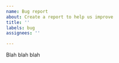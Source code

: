 ```yaml
---
name: Bug report
about: Create a report to help us improve
title: ''
labels: bug
assignees: ''

---
```


Blah blah blah
